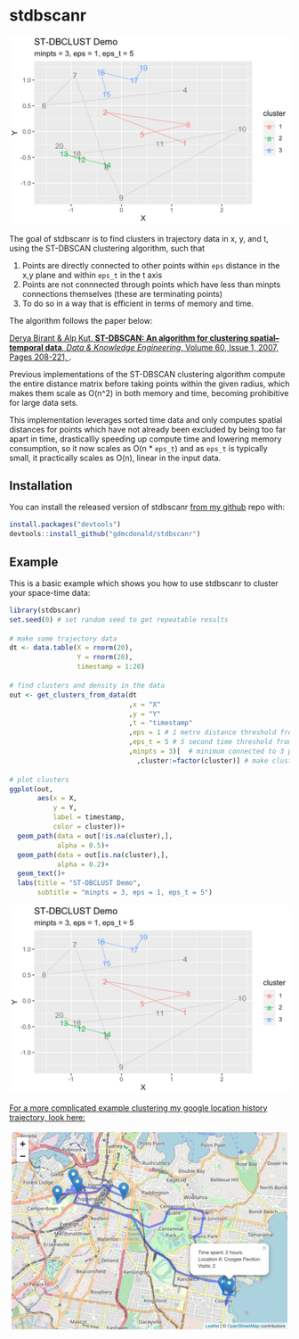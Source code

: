 
# stdbscanr

<!-- badges: start -->
![Output plot of the simple example below](img/simple_example.jpg)
<!-- badges: end -->

The goal of stdbscanr is to find clusters in trajectory data in x, y, and t, using the ST-DBSCAN clustering algorithm, such that
1. Points are directly connected to other points within `eps` distance in the x,y plane and within `eps_t` in the t axis
2. Points are not connnected through points which have less than minpts connections themselves (these are terminating points)
3. To do so in a way that is efficient in terms of memory and time.

The algorithm follows the paper below:

[Derya Birant & Alp Kut, **ST-DBSCAN: An algorithm for clustering spatial–temporal data**, *Data & Knowledge Engineering*, Volume 60, Issue 1, 2007, Pages 208-221, ](https://doi.org/10.1016/j.datak.2006.01.013).

Previous implementations of the ST-DBSCAN clustering algorithm compute the entire distance matrix before taking points within the given radius, which makes them scale as O(n^2)​ in both memory and time, becoming prohibitive for large data sets.

This implementation leverages sorted time data and only computes spatial distances for points which have not already been excluded by being too far apart in time, drasticallly speeding up compute time and lowering memory consumption, so it now scales as O(n * `eps_t`) and as `eps_t` is typically small, it practically scales as O(n), linear in the input data.


## Installation

You can install the released version of stdbscanr [from my github](https://github.com/gdmcdonald/stdbscanr) repo with:

``` r
install.packages("devtools")
devtools::install_github("gdmcdonald/stdbscanr")
```

## Example

This is a basic example which shows you how to use stdbscanr to cluster your space-time data:

``` r
library(stdbscanr)
set.seed(0) # set random seed to get repeatable results

# make some trajectory data
dt <- data.table(X = rnorm(20),
                 Y = rnorm(20),
                 timestamp = 1:20)

# find clusters and density in the data
out <- get_clusters_from_data(dt
                              ,x = "X"
                              ,y = "Y"
                              ,t = "timestamp"
                              ,eps = 1 # 1 metre distance threshold from other point
                              ,eps_t = 5 # 5 second time threshold from other point
                              ,minpts = 3)[  # minimum connected to 3 points to continue growing a cluster
                                ,cluster:=factor(cluster)] # make clusters a factor 

# plot clusters
ggplot(out, 
       aes(x = X, 
           y = Y, 
           label = timestamp, 
           color = cluster))+
  geom_path(data = out[!is.na(cluster),],
            alpha = 0.5)+
  geom_path(data = out[is.na(cluster),],
            alpha = 0.2)+
  geom_text()+
  labs(title = "ST-DBCLUST Demo",
       subtitle = "minpts = 3, eps = 1, eps_t = 5")
```

![Output plot of the example code above](img/simple_example.jpg)


[For a more complicated example clustering my google location history trajectory, look here:](https://gdmcdonald.github.io/stdbscanr/google_location_example.html)

![Leaflet map of clustering google location history](img/location_history.jpg)

